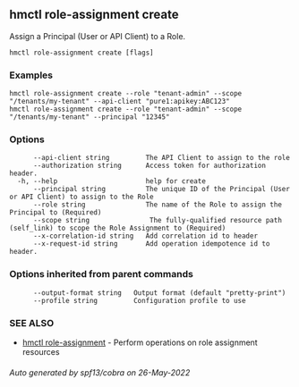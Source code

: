 ## hmctl role-assignment create

Assign a Principal (User or API Client) to a Role.

```
hmctl role-assignment create [flags]
```

### Examples

```
hmctl role-assignment create --role "tenant-admin" --scope "/tenants/my-tenant" --api-client "pure1:apikey:ABC123"
hmctl role-assignment create --role "tenant-admin" --scope "/tenants/my-tenant" --principal "12345"
```

### Options

```
      --api-client string         The API Client to assign to the role
      --authorization string      Access token for authorization header.
  -h, --help                      help for create
      --principal string          The unique ID of the Principal (User or API Client) to assign to the Role
      --role string               The name of the Role to assign the Principal to (Required)
      --scope string               The fully-qualified resource path (self_link) to scope the Role Assignment to (Required)
      --x-correlation-id string   Add correlation id to header
      --x-request-id string       Add operation idempotence id to header.
```

### Options inherited from parent commands

```
      --output-format string   Output format (default "pretty-print")
      --profile string         Configuration profile to use
```

### SEE ALSO

* [hmctl role-assignment](hmctl_role-assignment.md)	 - Perform operations on role assignment resources

###### Auto generated by spf13/cobra on 26-May-2022
